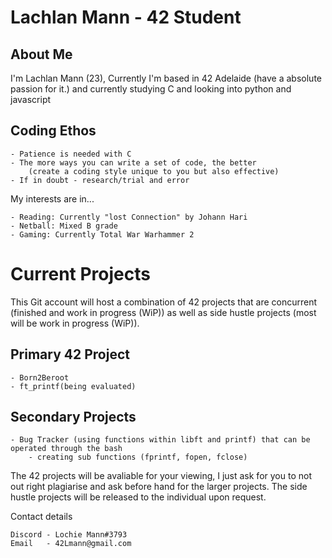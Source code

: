 # Lachlan Mann - 42 Student


## About Me

I'm Lachlan Mann (23), Currently I'm based in 42 Adelaide (have a absolute passion for it.) and currently studying C and looking into python and javascript

## Coding Ethos

    - Patience is needed with C
    - The more ways you can write a set of code, the better 
        (create a coding style unique to you but also effective)
    - If in doubt - research/trial and error

My interests are in...

    - Reading: Currently "lost Connection" by Johann Hari
    - Netball: Mixed B grade
    - Gaming: Currently Total War Warhammer 2
    
# Current Projects

This Git account will host a combination of 42 projects that are concurrent (finished and work in progress (WiP)) as well as side hustle projects (most will be work in progress (WiP)).

## Primary 42 Project
    - Born2Beroot
    - ft_printf(being evaluated)
    
## Secondary Projects
    - Bug Tracker (using functions within libft and printf) that can be operated through the bash
        - creating sub functions (fprintf, fopen, fclose)

The 42 projects will be avaliable for your viewing, I just ask for you to not out right plagiarise and ask before hand for the larger projects. The side hustle projects will be released to the individual upon request.

Contact details

    Discord - Lochie Mann#3793
    Email   - 42Lmann@gmail.com
<!---
42-LMann/42-LMann is a ✨ special ✨ repository because its `README.md` (this file) appears on your GitHub profile.
You can click the Preview link to take a look at your changes.
--->
